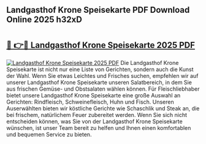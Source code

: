 ## Landgasthof Krone Speisekarte PDF Download Online 2025 h32xD

# <h2><a href="http://gcdg42.nevu.top/?p=Landgasthof+Krone+Speisekarte">🔗 👉🔴 Landgasthof Krone Speisekarte 2025 PDF</a></h2>

[![Landgasthof Krone Speisekarte 2025 PDF](https://i.imgur.com/dBaPXMq.png)](http://gcdg42.nevu.top/?p=Landgasthof+Krone+Speisekarte)
Die Landgasthof Krone Speisekarte ist nicht nur eine Liste von Gerichten, sondern auch die Kunst der Wahl. Wenn Sie etwas Leichtes und Frisches suchen, empfehlen wir auf unserer Landgasthof Krone Speisekarte unseren Salatbereich, in dem Sie aus frischen Gemüse- und Obstsalaten wählen können. Für Fleischliebhaber bietet unsere Landgasthof Krone Speisekarte eine große Auswahl an Gerichten: Rindfleisch, Schweinefleisch, Huhn und Fisch. Unseren Auserwählten bieten wir köstliche Gerichte wie Schaschlik und Steak an, die bei frischem, natürlichem Feuer zubereitet werden. Wenn Sie sich nicht entscheiden können, was Sie von der Landgasthof Krone Speisekarte wünschen, ist unser Team bereit zu helfen und Ihnen einen komfortablen und bequemen Service zu bieten.

